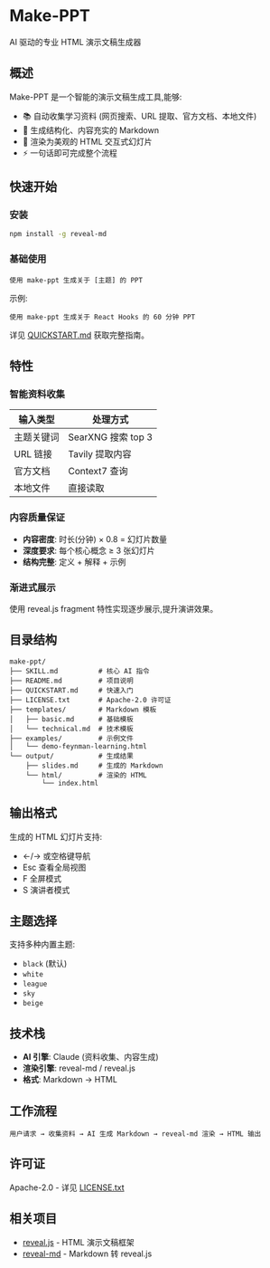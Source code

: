 # Make-PPT

AI 驱动的专业 HTML 演示文稿生成器

## 概述

Make-PPT 是一个智能的演示文稿生成工具,能够:
- 📚 自动收集学习资料 (网页搜索、URL 提取、官方文档、本地文件)
- 📝 生成结构化、内容充实的 Markdown
- 🎨 渲染为美观的 HTML 交互式幻灯片
- ⚡ 一句话即可完成整个流程

## 快速开始

### 安装

```bash
npm install -g reveal-md
```

### 基础使用

```
使用 make-ppt 生成关于 [主题] 的 PPT
```

示例:
```
使用 make-ppt 生成关于 React Hooks 的 60 分钟 PPT
```

详见 [QUICKSTART.md](./QUICKSTART.md) 获取完整指南。

## 特性

### 智能资料收集

| 输入类型 | 处理方式 |
|---------|---------|
| 主题关键词 | SearXNG 搜索 top 3 |
| URL 链接 | Tavily 提取内容 |
| 官方文档 | Context7 查询 |
| 本地文件 | 直接读取 |

### 内容质量保证

- **内容密度**: 时长(分钟) × 0.8 = 幻灯片数量
- **深度要求**: 每个核心概念 ≥ 3 张幻灯片
- **结构完整**: 定义 + 解释 + 示例

### 渐进式展示

使用 reveal.js fragment 特性实现逐步展示,提升演讲效果。

## 目录结构

```
make-ppt/
├── SKILL.md          # 核心 AI 指令
├── README.md         # 项目说明
├── QUICKSTART.md     # 快速入门
├── LICENSE.txt       # Apache-2.0 许可证
├── templates/        # Markdown 模板
│   ├── basic.md      # 基础模板
│   └── technical.md  # 技术模板
├── examples/         # 示例文件
│   └── demo-feynman-learning.html
└── output/           # 生成结果
    ├── slides.md     # 生成的 Markdown
    └── html/         # 渲染的 HTML
        └── index.html
```

## 输出格式

生成的 HTML 幻灯片支持:
- ←/→ 或空格键导航
- Esc 查看全局视图
- F 全屏模式
- S 演讲者模式

## 主题选择

支持多种内置主题:
- `black` (默认)
- `white`
- `league`
- `sky`
- `beige`

## 技术栈

- **AI 引擎**: Claude (资料收集、内容生成)
- **渲染引擎**: reveal-md / reveal.js
- **格式**: Markdown → HTML

## 工作流程

```
用户请求 → 收集资料 → AI 生成 Markdown → reveal-md 渲染 → HTML 输出
```

## 许可证

Apache-2.0 - 详见 [LICENSE.txt](./LICENSE.txt)

## 相关项目

- [reveal.js](https://revealjs.com/) - HTML 演示文稿框架
- [reveal-md](https://github.com/webpro/reveal-md) - Markdown 转 reveal.js
